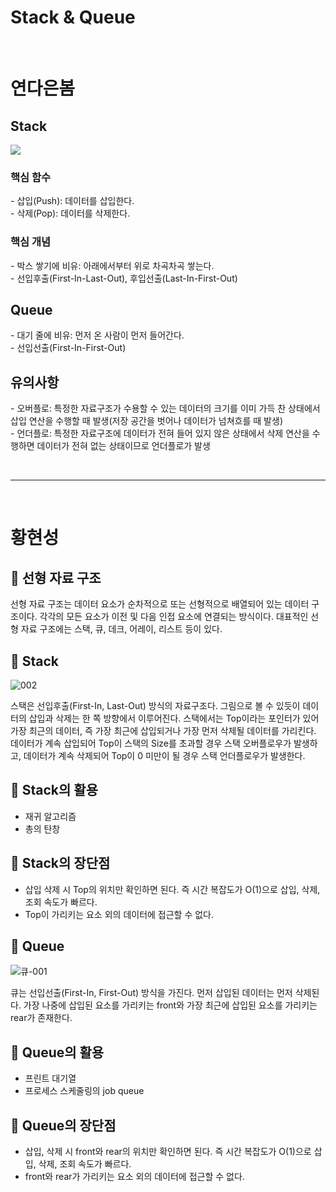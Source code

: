 # Stack & Queue

<br/>

# 연다은봄

## Stack
![](https://user-images.githubusercontent.com/85475577/201534276-2e775d5f-8d22-489d-a193-28792e877e99.png)

### 핵심 함수
\- 삽입(Push): 데이터를 삽입한다.       
\- 삭제(Pop): 데이터를 삭제한다.        

### 핵심 개념
\- 박스 쌓기에 비유: 아래에서부터 위로 차곡차곡 쌓는다.        
\- 선입후출(First-In-Last-Out), 후입선출(Last-In-First-Out)         

## Queue
\- 대기 줄에 비유: 먼저 온 사람이 먼저 들어간다.          
\- 선입선출(First-In-First-Out)         

## 유의사항
\- 오버플로: 특정한 자료구조가 수용할 수 있는 데이터의 크기를 이미 가득 찬 상태에서 삽입 연산을 수행할 때 발생(저장 공간을 벗어나 데이터가 넘쳐흐를 때 발생)        
\- 언더플로: 특정한 자료구조에 데이터가 전혀 들어 있지 않은 상태에서 삭제 연산을 수행하면 데이터가 전혀 없는 상태이므로 언더플로가 발생      

<br/>

---

<br/>

# 황현성

## 🌟 선형 자료 구조

선형 자료 구조는 데이터 요소가 순차적으로 또는 선형적으로 배열되어 있는 데이터 구조이다.
각각의 모든 요소가 이전 및 다음 인접 요소에 연결되는 방식이다.
대표적인 선형 자료 구조에는 스택, 큐, 데크, 어레이, 리스트 등이 있다.

## 🍘 Stack

![002](https://user-images.githubusercontent.com/81323697/200262482-44e53974-dfd8-4e28-bd69-846d2d287595.png)

스택은 선입후출(First-In, Last-Out) 방식의 자료구조다. 그림으로 볼 수 있듯이 데이터의 삽입과 삭제는 한 쪽 방향에서 이루어진다. 
스택에서는 Top이라는 포인터가 있어 가장 최근의 데이터, 즉 가장 최근에 삽입되거나 가장 먼저 삭제될 데이터를 가리킨다.
데이터가 계속 삽입되어 Top이 스택의 Size를 초과할 경우 스택 오버플로우가 발생하고,
데이터가 계속 삭제되어 Top이 0 미만이 될 경우 스택 언더플로우가 발생한다.

## 🍮 Stack의 활용
- 재귀 알고리즘
- 총의 탄창

## 🍭 Stack의 장단점
- 삽입 삭제 시 Top의 위치만 확인하면 된다. 즉 시간 복잡도가 O(1)으로 삽입, 삭제, 조회 속도가 빠르다.
- Top이 가리키는 요소 외의 데이터에 접근할 수 없다.

## 🍏 Queue

![큐-001](https://user-images.githubusercontent.com/81323697/200258225-836f7c50-cc7a-4429-9c8c-c0c034df5a46.png)

큐는 선입선출(First-In, First-Out) 방식을 가진다. 먼저 삽입된 데이터는 먼저 삭제된다. 
가장 나중에 삽입된 요소를 가리키는 front와 가장 최근에 삽입된 요소를 가리키는 rear가 존재한다.


## 🍠 Queue의 활용
- 프린트 대기열
- 프로세스 스케줄링의 job queue

## 🍐 Queue의 장단점
- 삽입, 삭제 시 front와 rear의 위치만 확인하면 된다. 즉 시간 복잡도가 O(1)으로 삽입, 삭제, 조회 속도가 빠르다.
- front와 rear가 가리키는 요소 외의 데이터에 접근할 수 없다.
